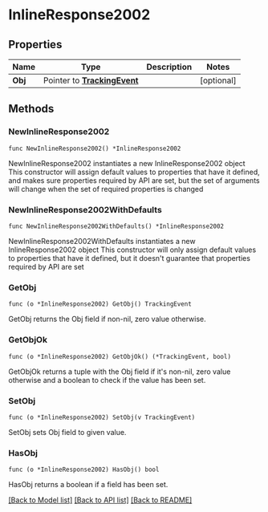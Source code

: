 # InlineResponse2002

## Properties

Name | Type | Description | Notes
------------ | ------------- | ------------- | -------------
**Obj** | Pointer to [**TrackingEvent**](TrackingEvent.md) |  | [optional] 

## Methods

### NewInlineResponse2002

`func NewInlineResponse2002() *InlineResponse2002`

NewInlineResponse2002 instantiates a new InlineResponse2002 object
This constructor will assign default values to properties that have it defined,
and makes sure properties required by API are set, but the set of arguments
will change when the set of required properties is changed

### NewInlineResponse2002WithDefaults

`func NewInlineResponse2002WithDefaults() *InlineResponse2002`

NewInlineResponse2002WithDefaults instantiates a new InlineResponse2002 object
This constructor will only assign default values to properties that have it defined,
but it doesn't guarantee that properties required by API are set

### GetObj

`func (o *InlineResponse2002) GetObj() TrackingEvent`

GetObj returns the Obj field if non-nil, zero value otherwise.

### GetObjOk

`func (o *InlineResponse2002) GetObjOk() (*TrackingEvent, bool)`

GetObjOk returns a tuple with the Obj field if it's non-nil, zero value otherwise
and a boolean to check if the value has been set.

### SetObj

`func (o *InlineResponse2002) SetObj(v TrackingEvent)`

SetObj sets Obj field to given value.

### HasObj

`func (o *InlineResponse2002) HasObj() bool`

HasObj returns a boolean if a field has been set.


[[Back to Model list]](../README.md#documentation-for-models) [[Back to API list]](../README.md#documentation-for-api-endpoints) [[Back to README]](../README.md)


